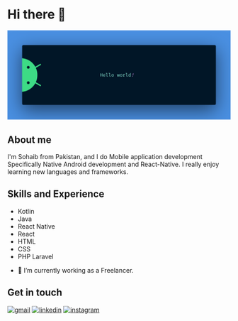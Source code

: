 # Hi there 👋
![Mobile application development](https://github.com/sohaibkhaa/sohaibkhaa/blob/main/banner.png)

## About me
I'm Sohaib from Pakistan, and I do Mobile application development Specifically Native Android development and React-Native. I really enjoy learning new languages and frameworks.

## Skills and Experience

* Kotlin
* Java
* React Native
* React
* HTML
* CSS
* PHP Laravel

- 🔭 I’m currently working as a Freelancer. 

## Get in touch

[<img src='https://img.icons8.com/color/48/000000/gmail-new.png' alt='gmail' height='40'>](sohaibkhan2468@gmail.com)  [<img src='https://img.icons8.com/color/48/000000/linkedin.png' alt='linkedin' height='40'>](https://www.linkedin.com/in/sohaib-khan-android-developer/)  [<img src='https://img.icons8.com/fluency/48/000000/instagram-new.png' alt='instagram' height='40'>](https://www.instagram.com/sohaib_khan112/)  

